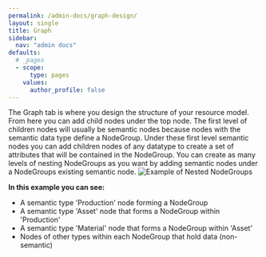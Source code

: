 ```yaml
---
permalink: /admin-docs/graph-design/
layout: single
title: Graph
sidebar:
  nav: "admin docs"
defaults:
  # _pages
  - scope:
      type: pages
    values:
      author_profile: false
---
```

The Graph tab is where you design the structure of your resource model. From here you can add child nodes under the top node. The first level of children nodes will usually be semantic nodes because nodes with the semantic data type define a NodeGroup. Under these first level semantic nodes you can add children nodes of any datatype to create a set of attributes that will be contained in the NodeGroup. You can create as many levels of nesting NodeGroups as you want by adding semantic nodes under a NodeGroups existing semantic node.  ![Example of Nested NodeGroups]({{site.url}}/assets/images/nestedNodegroupsAnnotated.png)

**In this example you can see:**
- A semantic type 'Production' node forming a NodeGroup
- A semantic type 'Asset' node that forms a NodeGroup within 'Production'
- A semantic type 'Material' node that forms a NodeGroup within 'Asset'
- Nodes of other types within each NodeGroup that hold data (non-semantic)

